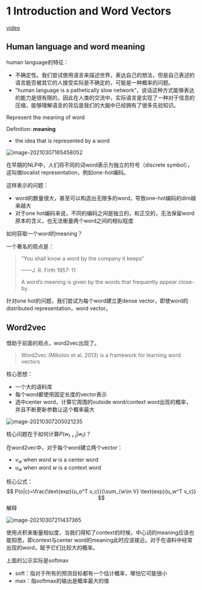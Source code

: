 # 1 Introduction and Word Vectors

[video](https://www.youtube.com/watch?v=8rXD5-xhemo&list=PLoROMvodv4rOhcuXMZkNm7j3fVwBBY42z&index=2)

## Human language and word meaning

human language的特征：

- 不确定性。我们尝试使用语言来描述世界，表达自己的想法，但是自己表述的语言能否被其它的人接受实际是不确定的，可能是一种概率的问题。
- ”human language is a pathetically slow network“，说话这种方式能够表达的能力是很有限的，因此在人类的交流中，实际语言是实现了一种对于信息的压缩，能够理解语言的背后是我们的大脑中已经拥有了很多先验知识。

 Represent the meaning of word

Definition: **meaning**

- the idea that is represented by a word

![image-20210307165458052](meaning-of-words.png)

在早期的NLP中，人们将不同的词word表示为独立的符号（discrete symbol），这叫做localist representation，例如one-hot编码。

这样表示的问题：

- word的数量很大，甚至可以构造出无限多的word，导致one-hot编码的dim越来越大
- 对于one hot编码来说，不同的编码之间是独立的，和正交的，无法保留word原本的含义，也无法衡量两个word之间的相似程度

如何获取一个word的meaning？

一个著名的观点是：

> ”You shall know a word by the company it keeps“
>
> ——J. R. Firth 1957: 11
>
> A word’s meaning is given by the words that frequently appear close-by.

针对one hot的问题，我们尝试为每个word建立更dense vector，即使word的distributed representation，word vector。

## Word2vec

借助于前面的观点，word2vec出现了。

> Word2vec (Mikolov et al. 2013) is a framework for learning word vectors

核心思想：

- 一个大的语料库
- 每个word都使用固定长度的vector表示
- 选中center word，计算它周围的outside word/context word出现的概率，并且不断更新参数让这个概率最大

![image-20210307205021235](idea-word2vec.png)

核心问题在于如何计算$P(w_{t+j}|w_t)$？

在word2vec中，对于每个word建立两个vector：

- $v_w$ when word $w$ is a center word
- $u_w$ when word $w$ is a context word

核心公式：
$$
P(o|c)=\frac{\text{exp}(u_o^T v_c)}{\sum_{w\in V} \text{exp}(u_w^T v_c)}
$$
解释

![image-20210307211437365](word2vec-prob.png)

使用点积来衡量相似度，当我们得知了context的时候，中心词的meaning应该也能知悉，即context与center word的meaning此时应该接近。对于在语料中经常出现的word，赋予它们比较大的概率。

上面的公示实际是softmax

- soft：指对于所有的预测目标都有一个估计概率，哪怕它可能很小
- max：指softmax的输出是概率最大的值

